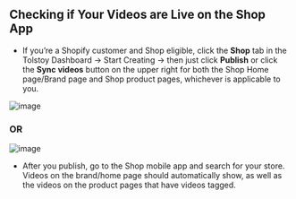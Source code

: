 ## Checking if Your Videos are Live on the Shop App

- If you’re a Shopify customer and Shop eligible, click the **Shop** tab in the Tolstoy Dashboard -> Start Creating -> then just click **Publish** or click the **Sync videos** button on the upper right for both the Shop Home page/Brand page and Shop product pages, whichever is applicable to you.

![image](https://github.com/user-attachments/assets/5705e41a-dace-47d5-af5f-9a6aa5183c47)

### OR

![image](https://github.com/user-attachments/assets/f1efc7b0-cb67-4742-889f-a655b84eeb76)

- After you publish, go to the Shop mobile app and search for your store. Videos on the brand/home page should automatically show, as well as the videos on the product pages that have videos tagged.